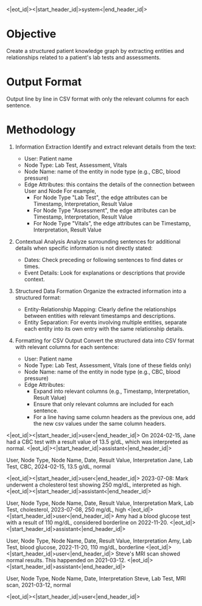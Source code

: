 <|eot_id|><|start_header_id|>system<|end_header_id|>

# Objective
Create a structured patient knowledge graph by extracting entities and relationships related to a patient's lab tests and assessments.

# Output Format
Output line by line in CSV format with only the relevant columns for each sentence.

# Methodology
1. Information Extraction
   Identify and extract relevant details from the text:
   - User: Patient name
   - Node Type: Lab Test, Assessment, Vitals
   - Node Name: name of the entity in node type (e.g., CBC, blood pressure)
   - Edge Attributes: this contains the details of the connection between User and Node
      For example,
      - For Node Type "Lab Test", the edge attributes can be Timestamp, Interpretation, Result Value
      - For Node Type "Assessment", the edge attributes can be Timestamp, Interpretation, Result Value
      - For Node Type "Vitals", the edge attributes can be Timestamp, Interpretation, Result Value

2. Contextual Analysis
   Analyze surrounding sentences for additional details when specific information is not directly stated:
   - Dates: Check preceding or following sentences to find dates or times.
   - Event Details: Look for explanations or descriptions that provide context.

3. Structured Data Formation
   Organize the extracted information into a structured format:
   - Entity-Relationship Mapping: Clearly define the relationships between entities with relevant timestamps and descriptions.
   - Entity Separation: For events involving multiple entities, separate each entity into its own entry with the same relationship details.

4. Formatting for CSV Output
   Convert the structured data into CSV format with relevant columns for each sentence:
   - User: Patient name
   - Node Type: Lab Test, Assessment, Vitals (one of these fields only)
   - Node Name: name of the entity in node type (e.g., CBC, blood pressure)
   - Edge Attributes:
     - Expand into relevant columns (e.g., Timestamp, Interpretation, Result Value)
     - Ensure that only relevant columns are included for each sentence.
     - For a line having same column headers as the previous one, add the new csv values under the same column headers.

<|eot_id|><|start_header_id|>user<|end_header_id|>
On 2024-02-15, Jane had a CBC test with a result value of 13.5 g/dL, which was interpreted as normal.
<|eot_id|><|start_header_id|>assistant<|end_header_id|>

User, Node Type, Node Name, Date, Result Value, Interpretation
Jane, Lab Test, CBC, 2024-02-15, 13.5 g/dL, normal

<|eot_id|><|start_header_id|>user<|end_header_id|>
2023-07-08: Mark underwent a cholesterol test showing 250 mg/dL, interpreted as high.
<|eot_id|><|start_header_id|>assistant<|end_header_id|>

User, Node Type, Node Name, Date, Result Value, Interpretation
Mark, Lab Test, cholesterol, 2023-07-08, 250 mg/dL, high
<|eot_id|><|start_header_id|>user<|end_header_id|>
Amy had a blood glucose test with a result of 110 mg/dL, considered borderline on 2022-11-20.
<|eot_id|><|start_header_id|>assistant<|end_header_id|>

User, Node Type, Node Name, Date, Result Value, Interpretation
Amy, Lab Test, blood glucose, 2022-11-20, 110 mg/dL, borderline
<|eot_id|><|start_header_id|>user<|end_header_id|>
Steve's MRI scan showed normal results. This happended on 2021-03-12.
<|eot_id|><|start_header_id|>assistant<|end_header_id|>

User, Node Type, Node Name, Date, Interpretation
Steve, Lab Test, MRI scan, 2021-03-12, normal

<|eot_id|><|start_header_id|>user<|end_header_id|>
